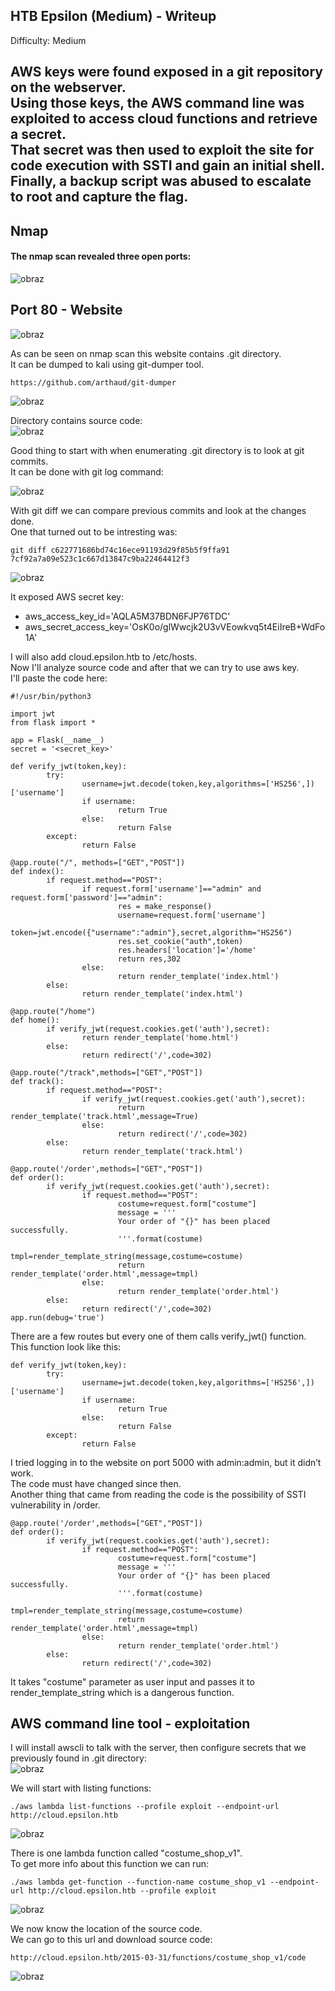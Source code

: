 ## HTB Epsilon (Medium) - Writeup  
  
Difficulty: Medium  

AWS keys were found exposed in a git repository on the webserver.    
Using those keys, the AWS command line was exploited to access cloud functions and retrieve a secret.   
That secret was then used to exploit the site for code execution with SSTI and gain an initial shell.    
Finally, a backup script was abused to escalate to root and capture the flag.   
---

## Nmap 

#### The nmap scan revealed three open ports:  

![obraz](https://github.com/user-attachments/assets/9be0b7ea-b767-4772-b2e2-3ad9771c9b31)  


 ## Port 80 - Website  

![obraz](https://github.com/user-attachments/assets/bb21866c-d4c4-4a48-a7bb-996c222d7453)  

As can be seen on nmap scan this website contains .git directory.  
It can be dumped to kali using git-dumper tool.  

```
https://github.com/arthaud/git-dumper
```

![obraz](https://github.com/user-attachments/assets/b5311991-11df-42c0-a528-9eec8afa41ad)

Directory contains source code:  
![obraz](https://github.com/user-attachments/assets/dab5989f-f1b1-4dee-865f-56a910d3242d)

Good thing to start with when enumerating .git directory is to look at git commits.  
It can be done with git log command:  

![obraz](https://github.com/user-attachments/assets/56ffb6f7-25a2-4f50-8b62-799364e0c6ad)

With git diff we can compare previous commits and look at the changes done.  
One that turned out to be intresting was:  
```
git diff c622771686bd74c16ece91193d29f85b5f9ffa91 7cf92a7a09e523c1c667d13847c9ba22464412f3
```
![obraz](https://github.com/user-attachments/assets/554a21d7-594f-4890-aa4b-6c0b9beff13b)  

It exposed AWS secret key:   
+    aws_access_key_id='AQLA5M37BDN6FJP76TDC'    
+    aws_secret_access_key='OsK0o/glWwcjk2U3vVEowkvq5t4EiIreB+WdFo1A'  

I will also add cloud.epsilon.htb to /etc/hosts.  
Now I'll analyze source code and after that we can try to use aws key.  
I'll paste the code here:  
```
#!/usr/bin/python3

import jwt
from flask import *

app = Flask(__name__)
secret = '<secret_key>'

def verify_jwt(token,key):
        try:
                username=jwt.decode(token,key,algorithms=['HS256',])['username']
                if username:
                        return True
                else:
                        return False
        except:
                return False

@app.route("/", methods=["GET","POST"])
def index():
        if request.method=="POST":
                if request.form['username']=="admin" and request.form['password']=="admin":
                        res = make_response()
                        username=request.form['username']
                        token=jwt.encode({"username":"admin"},secret,algorithm="HS256")
                        res.set_cookie("auth",token)
                        res.headers['location']='/home'
                        return res,302
                else:
                        return render_template('index.html')
        else:
                return render_template('index.html')

@app.route("/home")
def home():
        if verify_jwt(request.cookies.get('auth'),secret):
                return render_template('home.html')
        else:
                return redirect('/',code=302)

@app.route("/track",methods=["GET","POST"])
def track():
        if request.method=="POST":
                if verify_jwt(request.cookies.get('auth'),secret):
                        return render_template('track.html',message=True)
                else:
                        return redirect('/',code=302)
        else:
                return render_template('track.html')

@app.route('/order',methods=["GET","POST"])
def order():
        if verify_jwt(request.cookies.get('auth'),secret):
                if request.method=="POST":
                        costume=request.form["costume"]
                        message = '''
                        Your order of "{}" has been placed successfully.
                        '''.format(costume)
                        tmpl=render_template_string(message,costume=costume)
                        return render_template('order.html',message=tmpl)
                else:
                        return render_template('order.html')
        else:
                return redirect('/',code=302)
app.run(debug='true')
```
There are a few routes but every one of them calls verify_jwt() function.  
This function look like this:  
```
def verify_jwt(token,key):
        try:
                username=jwt.decode(token,key,algorithms=['HS256',])['username']
                if username:
                        return True
                else:
                        return False
        except:
                return False
```
I tried logging in to the website on port 5000 with admin:admin, but it didn’t work.  
The code must have changed since then.  
Another thing that came from reading the code is the possibility of SSTI vulnerability in /order.  
```
@app.route('/order',methods=["GET","POST"])
def order():
        if verify_jwt(request.cookies.get('auth'),secret):
                if request.method=="POST":
                        costume=request.form["costume"]
                        message = '''
                        Your order of "{}" has been placed successfully.
                        '''.format(costume)
                        tmpl=render_template_string(message,costume=costume)
                        return render_template('order.html',message=tmpl)
                else:
                        return render_template('order.html')
        else:
                return redirect('/',code=302)
```
It takes "costume" parameter as user input and passes it to render_template_string which is a dangerous function.  


## AWS command line tool - exploitation  

I will install awscli to talk with the server, then configure secrets that we previously found in .git directory:  
![obraz](https://github.com/user-attachments/assets/39819d7c-234f-4d96-b06b-00b8d5515af1)  

We will start with listing functions:  
```
./aws lambda list-functions --profile exploit --endpoint-url http://cloud.epsilon.htb 
```

![obraz](https://github.com/user-attachments/assets/11a383e0-5e24-438a-949e-4a9836098f5f)  

There is one lambda function called "costume_shop_v1".  
To get more info about this function we can run:  
```
./aws lambda get-function --function-name costume_shop_v1 --endpoint-url http://cloud.epsilon.htb --profile exploit
```
![obraz](https://github.com/user-attachments/assets/a31e7d4c-2000-498e-bffc-0dadd6d8c4b8)

We now know the location of the source code.  
We can go to this url and download source code:  
```
http://cloud.epsilon.htb/2015-03-31/functions/costume_shop_v1/code
```
![obraz](https://github.com/user-attachments/assets/7d35087f-aa9c-4443-8d7a-a63f137f4803)





























